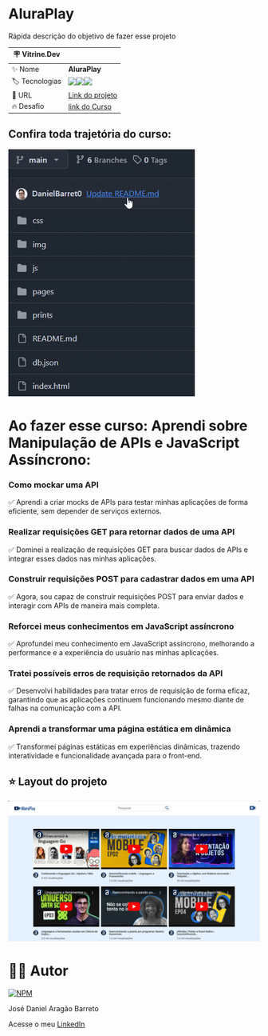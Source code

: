# AluraPlay

Rápida descrição do objetivo de fazer esse projeto


| :placard: Vitrine.Dev |     |
| -------------  | --- |
| :sparkles: Nome        | **AluraPlay**
| :label: Tecnologias | <img src="https://img.shields.io/badge/HTML5-E34F26?style=for-the-badge&logo=html5&logoColor=white"><img src="https://img.shields.io/badge/CSS3-1572B6?style=for-the-badge&logo=css3&logoColor=white"><img src="https://img.shields.io/badge/JavaScript-F7DF1E?style=for-the-badge&logo=javascript&logoColor=black">
| :rocket: URL         | [Link do projeto]()
| :fire: Desafio     | [link do Curso](https://cursos.alura.com.br/course/javascript-criando-requisicoes)

## Confira toda trajetória do curso:

![Gif](https://github.com/DanielBarret0/JavaScript-criando-requisisoes/blob/main/prints/gif-branches.gif)

# Ao fazer esse curso: Aprendi sobre Manipulação de APIs e JavaScript Assíncrono:

### Como mockar uma API
:white_check_mark: Aprendi a criar mocks de APIs para testar minhas aplicações de forma eficiente, sem depender de serviços externos.

### Realizar requisições GET para retornar dados de uma API
:white_check_mark: Dominei a realização de requisições GET para buscar dados de APIs e integrar esses dados nas minhas aplicações.

### Construir requisições POST para cadastrar dados em uma API
:white_check_mark: Agora, sou capaz de construir requisições POST para enviar dados e interagir com APIs de maneira mais completa.

### Reforcei meus conhecimentos em JavaScript assíncrono
:white_check_mark: Aprofundei meu conhecimento em JavaScript assíncrono, melhorando a performance e a experiência do usuário nas minhas aplicações.

### Tratei possíveis erros de requisição retornados da API
:white_check_mark: Desenvolvi habilidades para tratar erros de requisição de forma eficaz, garantindo que as aplicações continuem funcionando mesmo diante de falhas na comunicação com a API.

### Aprendi a transformar uma página estática em dinâmica
:white_check_mark: Transformei páginas estáticas em experiências dinâmicas, trazendo interatividade e funcionalidade avançada para o front-end.


## ⭐ Layout do projeto
![Layout](https://github.com/DanielBarret0/JavaScript-criando-requisisoes/blob/unidade-5/prints/unidade-5.png#vitrinedev)


# 🙋‍♂️ Autor

[![NPM](https://img.shields.io/npm/l/react)](https://github.com/DanielBarret0/codeChella/blob/main/LICENSE.md)

José Daniel Aragão Barreto

Acesse o meu [LinkedIn](https://www.linkedin.com/in/daniel-barreto-1b763216a/)
